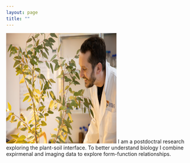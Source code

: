 ```yaml
---
layout: page
title: ""
---
```


<img src="richardharwood.png" width="300" height="300" />
I am a postdoctral research exploring the plant-soil interface. To better understand biology I combine expirmenal and imaging data to explore form-function relationships. 

